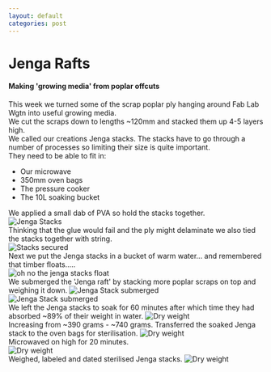 ```yaml
---
layout: default
categories: post
---
```


# Jenga Rafts

#### Making 'growing media' from poplar offcuts

This week we turned some of the scrap poplar ply hanging around Fab Lab Wgtn into useful growing media.  
We cut the scraps down to lengths ~120mm and stacked them up 4-5 layers high.   
We called our creations Jenga stacks. The stacks have to go through a number of processes so limiting their size is quite important.  
They need to be able to fit in:  
 - Our microwave
 - 350mm oven bags
 - The pressure cooker
 - The 10L soaking bucket

 We applied a small dab of PVA so hold the stacks together.  
 ![Jenga Stacks]({{site.baseurl}}{{site.imageurl}}IMG_20170215_142455.jpg)  
 Thinking that the glue would fail and the ply might delaminate we also tied the stacks together with string.  
 ![Stacks secured]({{site.baseurl}}{{site.imageurl}}IMG_20170215_145523.jpg)  
 Next we put the Jenga stacks in a bucket of warm water... and remembered that timber floats.....  
 ![oh no the jenga stacks float]({{site.baseurl}}{{site.imageurl}}IMG_20170215_150121.jpg)  
 We submerged the 'Jenga raft' by stacking more poplar scraps on top and weighing it down.
 ![Jenga Stack submerged]({{site.baseurl}}{{site.imageurl}}IMG_20170215_150139.jpg)  
 ![Jenga Stack submerged]({{site.baseurl}}{{site.imageurl}}IMG_20170215_150221.jpg)  
 We left the Jenga stacks to soak for 60 minutes after which time they had absorbed ~89% of their weight in water.
 ![Dry weight]({{site.baseurl}}{{site.imageurl}}IMG_20170215_150631.jpg)  
 Increasing from ~390 grams - ~740 grams.
 Transferred the soaked Jenga stack to the oven bags for sterilisation.
 ![Dry weight]({{site.baseurl}}{{site.imageurl}}IMG_20170215_161843.jpg)   
 Microwaved on high for 20 minutes.  
 ![Dry weight]({{site.baseurl}}{{site.imageurl}}IMG_20170215_161856.jpg)   
 Weighed, labeled and dated sterilised Jenga stacks.
 ![Dry weight]({{site.baseurl}}{{site.imageurl}}IMG_20170215_164750.jpg)   
